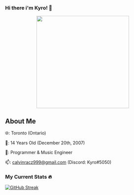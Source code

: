 ### Hi there i'm Kyro! 👋

<div id="header" align="center">
  <img src="https://c.tenor.com/gixQdYlCeCwAAAAC/juice-wrld.gif" width="300"/>
</div>


## About Me
🌐: Toronto (Ontario)

🍰: 14 Years Old (December 20th, 2007)

💼: Programmer & Music Engineer

📫: calvinracz999@gmail.com (Discord: Kyro#5050)

### My Current Stats 🔥

[![GitHub Streak](http://github-readme-streak-stats.herokuapp.com?user=your-github-username&theme=dark&background=000000)](https://git.io/streak-stats)
